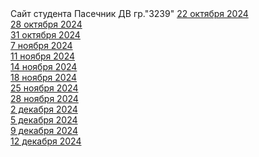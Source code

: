 <!DOCTYPE html>
<html lang="en">
<head>
</head>
<body>
    Сайт студента Пасечник ДВ гр."3239"
  <a href="22oct24.html"> 22 октября 2024 </a> <br>
  <a href="28oct24.html"> 28 октября 2024 </a> <br>
  <a href="31oct24.html"> 31 октября 2024 </a> <br>
  <a href="07nov24.html"> 7 ноября 2024 </a> <br>
   <a href="11nov24.html"> 11 ноября 2024 </a> <br>
    <a href="14nov24.html"> 14 ноября 2024 </a> <br>
   <a href="18nov24.html"> 18 ноября 2024 </a> <br>
    <a href="25nov24.html"> 25 ноября 2024 </a> <br>
    <a href="28nov24.html"> 28 ноября 2024 </a> <br>
    <a href="02dec24.html"> 2 декабря 2024 </a> <br>
    <a href="05dec24.html"> 5 декабря 2024 </a> <br>
    <a href="09dec24.html"> 9 декабря 2024 </a> <br>
    <a href="12dec24.html"> 12 декабря 2024 </a> <br>
    
 </body>
</html>
